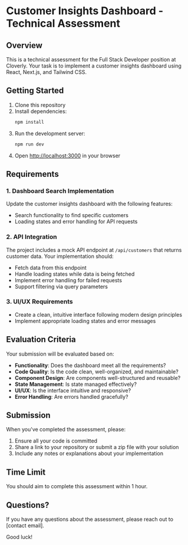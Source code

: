 # Customer Insights Dashboard - Technical Assessment

## Overview

This is a technical assessment for the Full Stack Developer position at Cloverly. Your task is to implement a customer insights dashboard using React, Next.js, and Tailwind CSS.

## Getting Started

1. Clone this repository
2. Install dependencies:
   ```bash
   npm install
   ```
3. Run the development server:
   ```bash
   npm run dev
   ```
4. Open [http://localhost:3000](http://localhost:3000) in your browser

## Requirements

### 1. Dashboard Search Implementation

Update the customer insights dashboard with the following features:

- Search functionality to find specific customers
- Loading states and error handling for API requests

### 2. API Integration

The project includes a mock API endpoint at `/api/customers` that returns customer data. Your implementation should:

- Fetch data from this endpoint
- Handle loading states while data is being fetched
- Implement error handling for failed requests
- Support filtering via query parameters

### 3. UI/UX Requirements

- Create a clean, intuitive interface following modern design principles
- Implement appropriate loading states and error messages

## Evaluation Criteria

Your submission will be evaluated based on:

- **Functionality**: Does the dashboard meet all the requirements?
- **Code Quality**: Is the code clean, well-organized, and maintainable?
- **Component Design**: Are components well-structured and reusable?
- **State Management**: Is state managed effectively?
- **UI/UX**: Is the interface intuitive and responsive?
- **Error Handling**: Are errors handled gracefully?

## Submission

When you've completed the assessment, please:

1. Ensure all your code is committed
2. Share a link to your repository or submit a zip file with your solution
3. Include any notes or explanations about your implementation

## Time Limit

You should aim to complete this assessment within 1 hour.

## Questions?

If you have any questions about the assessment, please reach out to [contact email].

Good luck!